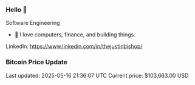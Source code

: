 ### Hello 🤙  

Software Engineering

- 🔭 I love computers, finance, and building things.
  
LinkedIn: https://www.linkedin.com/in/thejustinbishop/  
























































































































































































### Bitcoin Price Update
Last updated: 2025-05-16 21:36:07 UTC
Current price: $103,663.00 USD
